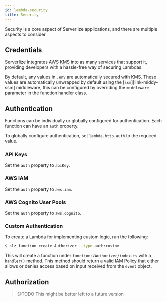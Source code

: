 ```yaml
---
id: lambda-security
title: Security
---
```


Security is a core aspect of Serverlize applications, and there are multiple
aspects to consider

## Credentials

Serverlize integrates [AWS KMS][link-aws-kms] into as many services that
support it, providing developers with a hassle-free way of securing Lambdas.

By default, any values in `.env` are automatically secured with KMS. These
values are automatically unwrapped by default using the [`ssm`][link-middy-ssm]
middleware, this can be configured by overriding the `middleware` parameter in
the function handler class.

## Authentication

Functions can be individually or globally configured for authentication. Each
function can have an `auth` property.

To globally configure authentication, set `lambda.http.auth` to the required
value.

### API Keys

Set the `auth` property to `apiKey`.

### AWS IAM

Set the `auth` property to `aws.iam`.

### AWS Cognito User Pools

Set the `auth` property to `aws.cognito`.

### Custom Authentication

To create a Lambda for implementing custom logic, run the following:

```bash
$ slz function create Authorizer --type auth:custom
```

This will create a function under `functions/Authorizer/index.ts` with a
`handler()` method. This method should return a valid IAM Policy that either
allows or denies access based on input received from the `event` object.

## Authorization

> @TODO This might be better left to a future version

[link-aws-kms]: http://google.com
